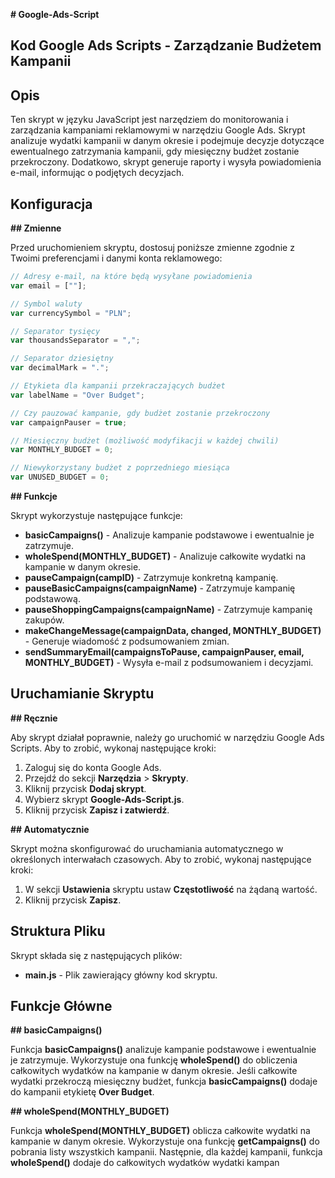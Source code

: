 **# Google-Ads-Script**
## Kod Google Ads Scripts - Zarządzanie Budżetem Kampanii

## Opis

Ten skrypt w języku JavaScript jest narzędziem do monitorowania i zarządzania kampaniami reklamowymi w narzędziu Google Ads. Skrypt analizuje wydatki kampanii w danym okresie i podejmuje decyzje dotyczące ewentualnego zatrzymania kampanii, gdy miesięczny budżet zostanie przekroczony. Dodatkowo, skrypt generuje raporty i wysyła powiadomienia e-mail, informując o podjętych decyzjach.

## Konfiguracja

**## Zmienne**

Przed uruchomieniem skryptu, dostosuj poniższe zmienne zgodnie z Twoimi preferencjami i danymi konta reklamowego:

```javascript
// Adresy e-mail, na które będą wysyłane powiadomienia
var email = [""];

// Symbol waluty
var currencySymbol = "PLN";

// Separator tysięcy
var thousandsSeparator = ",";

// Separator dziesiętny
var decimalMark = ".";

// Etykieta dla kampanii przekraczających budżet
var labelName = "Over Budget";

// Czy pauzować kampanie, gdy budżet zostanie przekroczony
var campaignPauser = true;

// Miesięczny budżet (możliwość modyfikacji w każdej chwili)
var MONTHLY_BUDGET = 0;

// Niewykorzystany budżet z poprzedniego miesiąca
var UNUSED_BUDGET = 0;
```

**## Funkcje**

Skrypt wykorzystuje następujące funkcje:

* **basicCampaigns()** - Analizuje kampanie podstawowe i ewentualnie je zatrzymuje.
* **wholeSpend(MONTHLY_BUDGET)** - Analizuje całkowite wydatki na kampanie w danym okresie.
* **pauseCampaign(campID)** - Zatrzymuje konkretną kampanię.
* **pauseBasicCampaigns(campaignName)** - Zatrzymuje kampanię podstawową.
* **pauseShoppingCampaigns(campaignName)** - Zatrzymuje kampanię zakupów.
* **makeChangeMessage(campaignData, changed, MONTHLY_BUDGET)** - Generuje wiadomość z podsumowaniem zmian.
* **sendSummaryEmail(campaignsToPause, campaignPauser, email, MONTHLY_BUDGET)** - Wysyła e-mail z podsumowaniem i decyzjami.

## Uruchamianie Skryptu

**## Ręcznie**

Aby skrypt działał poprawnie, należy go uruchomić w narzędziu Google Ads Scripts. Aby to zrobić, wykonaj następujące kroki:

1. Zaloguj się do konta Google Ads.
2. Przejdź do sekcji **Narzędzia** > **Skrypty**.
3. Kliknij przycisk **Dodaj skrypt**.
4. Wybierz skrypt **Google-Ads-Script.js**.
5. Kliknij przycisk **Zapisz i zatwierdź**.

**## Automatycznie**

Skrypt można skonfigurować do uruchamiania automatycznego w określonych interwałach czasowych. Aby to zrobić, wykonaj następujące kroki:

1. W sekcji **Ustawienia** skryptu ustaw **Częstotliwość** na żądaną wartość.
2. Kliknij przycisk **Zapisz**.

## Struktura Pliku

Skrypt składa się z następujących plików:

* **main.js** - Plik zawierający główny kod skryptu.

## Funkcje Główne

**## basicCampaigns()**

Funkcja **basicCampaigns()** analizuje kampanie podstawowe i ewentualnie je zatrzymuje. Wykorzystuje ona funkcję **wholeSpend()** do obliczenia całkowitych wydatków na kampanie w danym okresie. Jeśli całkowite wydatki przekroczą miesięczny budżet, funkcja **basicCampaigns()** dodaje do kampanii etykietę **Over Budget**.

**## wholeSpend(MONTHLY_BUDGET)**

Funkcja **wholeSpend(MONTHLY_BUDGET)** oblicza całkowite wydatki na kampanie w danym okresie. Wykorzystuje ona funkcję **getCampaigns()** do pobrania listy wszystkich kampanii. Następnie, dla każdej kampanii, funkcja **wholeSpend()** dodaje do całkowitych wydatków wydatki kampan